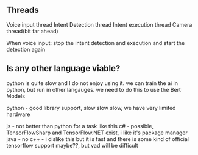 ## Threads

Voice input thread
Intent Detection thread
Intent execution thread
Camera thread(bit far ahead)

When voice input:
  stop the intent detection and execution and start the detection again

## Is any other language viable?
python is quite slow and I do not enjoy using it.
we can train the ai in python, but run in other langauges. we need to do this to use the Bert Models

python - good library support, slow slow slow, we have very limited hardware

js - not better than python for a task like this
c# - possible, TensorFlowSharp and TensorFlow.NET exist, i like it's package manager
java - no
c++ - i dislike this but it is fast and there is some kind of official tensorflow support maybe??, but vad will be difficult
